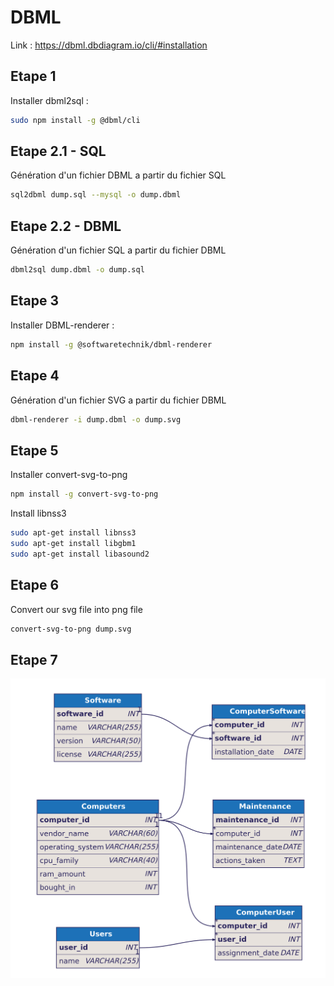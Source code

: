 # DBML

Link : https://dbml.dbdiagram.io/cli/#installation

## Etape 1

Installer dbml2sql :

```bash
sudo npm install -g @dbml/cli
```

## Etape 2.1 - SQL

Génération d'un fichier DBML a partir du fichier SQL

```bash
sql2dbml dump.sql --mysql -o dump.dbml
```

## Etape 2.2 - DBML

Génération d'un fichier SQL a partir du fichier DBML

```bash
dbml2sql dump.dbml -o dump.sql
```

## Etape 3

Installer DBML-renderer :

```bash
npm install -g @softwaretechnik/dbml-renderer
```

## Etape 4

Génération d'un fichier SVG a partir du fichier DBML

```bash
dbml-renderer -i dump.dbml -o dump.svg
```

## Etape 5

Installer convert-svg-to-png

```bash
npm install -g convert-svg-to-png
```

Install libnss3

```bash
sudo apt-get install libnss3
sudo apt-get install libgbm1
sudo apt-get install libasound2
```

## Etape 6

Convert our svg file into png file

```bash
convert-svg-to-png dump.svg
```

## Etape 7

![dump](dump.png)